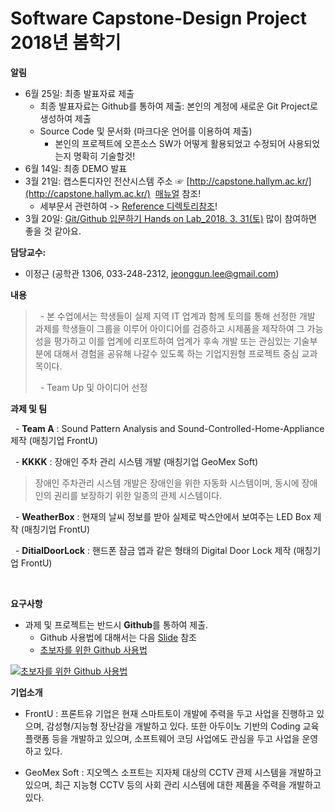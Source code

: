 # Software Capstone-Design Project 2018년 봄학기

**알림**
   - 6월 25일: 최종 발표자료 제출
      - 최종 발표자료는 Github를 통하여 제출: 본인의 계정에 새로운 Git Project로 생성하여 제출
      - Source Code 및 문서화 (마크다운 언어를 이용하여 제출)
         - 본인의 프로젝트에 오픈소스 SW가 어떻게 활용되었고 수정되어 사용되었는지 명확히 기술할것!
   - 6월 14일: 최종 DEMO 발표      
   - 3월 21일: 캡스톤디자인 전산시스템 주소 ☞ [http://capstone.hallym.ac.kr/](http://capstone.hallym.ac.kr/)  [매뉴얼](https://github.com/jeonggunlee/Capstone-Design/blob/master/Reference/%EC%BA%A1%EC%8A%A4%ED%86%A4%EB%94%94%EC%9E%90%EC%9D%B8_%EC%8B%A0%EC%B2%AD%EC%84%9C%EC%9E%91%EC%84%B1(%ED%95%99%EC%83%9D%EB%A7%A4%EB%89%B4%EC%96%BC).pptx) 참조!
      - 세부문서 관련하여 -> [Reference 디렉토리참조](https://github.com/jeonggunlee/Capstone-Design/tree/master/Reference)!
   - 3월 20일: [Git/Github 입문하기 Hands on Lab_2018. 3. 31(토)](https://docs.google.com/forms/d/e/1FAIpQLSfOOPkLq3dBOY98yRz9qHggdRZH1G9oL1A4YowY2ov2ZoLb0w/viewform) 많이 참여하면 좋을 것 같아요.


**담당교수:**
   - 이정근 (공학관 1306, 033-248-2312, jeonggun.lee@gmail.com)

**내용**
>   - 본 수업에서는 학생들이 실제 지역 IT 업계과 함께 토의를 통해 선정한 개발 과제를 학생들이 그룹을 이루어 아이디어를 검증하고 시제품을 제작하여 그 가능성을 평가하고 이를 업계에 리포트하여 업계가 후속 개발 또는 관심있는 기술부분에 대해서 경험을 공유해 나갈수 있도록 하는 기업지원형 프로젝트 중심 교과목이다.
>
>   - Team Up 및 아이디어 선정

**과제 및 팀**

   - **Team A** : Sound Pattern Analysis and Sound-Controlled-Home-Appliance 제작 (매칭기업 FrontU)

   - **KKKK** : 장애인 주차 관리 시스템 개발 (매칭기업 GeoMex Soft)
> 장애인 주차관리 시스템 개발은 장애인을 위한 자동화 시스템이며, 동시에 장애인의 권리를 보장하기 위한 일종의 관제 시스템이다.

   - **WeatherBox** : 현재의 날씨 정보를 받아 실제로 박스안에서 보여주는 LED Box 제작 (매칭기업 FrontU)

   - **DitialDoorLock** : 핸드폰 잠금 앱과 같은 형태의 Digital Door Lock 제작 (매칭기업 FrontU)
   
     
   
**요구사항**

   - 과제 및 프로젝트는 반드시 **Github**를 통하여 제출.
     - Github 사용법에 대해서는 다음 [Slide](https://www.slideshare.net/ssusercef361/git-github-getting-started-with-gitgithub) 참조
     - [초보자를 위한 Github 사용법](https://www.youtube.com/watch?v=JEY3X64gX4Q&t=552s)
     
 [![초보자를 위한 Github 사용법](http://img.youtube.com/vi/JEY3X64gX4Q/0.jpg)](https://www.youtube.com/watch?v=JEY3X64gX4Q&t=552s) 


 
**기업소개**
 - FrontU : 프론트유 기업은 현재 스마트토이 개발에 주력을 두고 사업을 진행하고 있으며, 감성형/지능형 장난감을 개발하고 있다. 또한 아두이노 기반의 Coding 교육플랫폼 등을 개발하고 있으며, 소프트웨어 코딩 사업에도 관심을 두고 사업을 운영하고 있다.

 - GeoMex Soft : 지오멕스 소프트는 지자체 대상의 CCTV 관제 시스템을 개발하고 있으며, 최근 지능형 CCTV 등의 사회 관리 시스템에 대한 제품을 주력을 개발하고 있다. 
 
 
